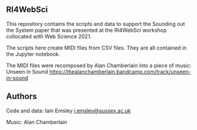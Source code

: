 ## RI4WebSci

This repository contains the scripts and data to support the Sounding out the System paper that was presented at the RI4WebSci workshop collocated with Web Science 2021. 

The scripts here create MIDI files from CSV files. They are all contained in the Jupyter notebook.

The MIDI files were recomposed by Alan Chamberlain into a piece of music: Unseen in Sound https://thealanchamberlain.bandcamp.com/track/unseen-in-sound

## Authors

Code and data:  Iain Emsley <i.emsley@sussex.ac.uk>

Music:  Alan Chamberlain 
